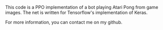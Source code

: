 This code is a PPO implementation of a bot playing Atari Pong from game images.
The net is written for Tensorflow's implementation of Keras.

For more information, you can contact me on my github.
